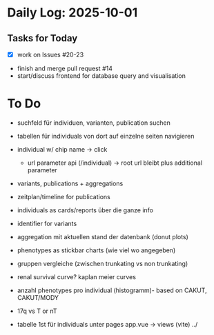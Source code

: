 # Daily Log: 2025-10-01

## Tasks for Today
- [x] work on Issues #20-23
- finish and merge pull request #14
- start/discuss frontend for database query and visualisation


# To Do 
- suchfeld für individuen, varianten, publication suchen 
- tabellen für individuals von dort auf einzelne seiten navigieren 
- individual w/ chip name -> click 
    - url parameter api  (/individual)  -> root url bleibt plus additional parameter
- variants, publications + aggregations
- zeitplan/timeline for publications 
- individuals as cards/reports über die ganze info
- identifier for variants
- aggregation mit aktuellen stand der datenbank (donut plots)
- phenotypes as stickbar charts (wie viel wo angegeben)
- gruppen vergleiche (zwischen trunkating vs non trunkating) 
- renal survival curve? kaplan meier curves
- anzahl phenotypes pro individual (histogramm)- based on CAKUT, CAKUT/MODY
- 17q vs T or nT 

- tabelle 1st für individuals 
unter pages 
app.vue -> views (vite)
../ 